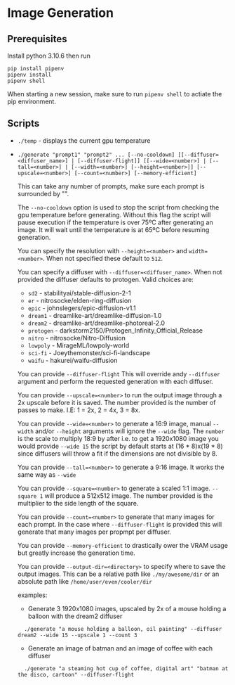 # Image Generation

## Prerequisites

Install python 3.10.6 then run
```
pip install pipenv
pipenv install
pipenv shell
```

When starting a new session, make sure to run `pipenv shell` to actiate the pip environment. 

## Scripts
  * `./temp` - displays the current gpu temperature

 * `./generate "prompt1" "prompt2" ... [--no-cooldown] [[--diffuser=<diffuser_name>] | [--diffuser-flight]] [[--wide=<number>] | [--tall=<number>] | [--width=<number>] [--height=<number>]] [--upscale=<number>] [--count=<number>] [--memory-efficient]`

    This can take any number of prompts, make sure each prompt is surrounded by "".
    
    The `--no-cooldown` option is used to stop the script from checking the gpu temperature before generating. Without this flag the script will pause execution if the temperature is over 75ºC after generating an image. It will wait until the temperature is at 65ºC before resuming generation.

    You can specify the resolution with `--height=<number>` and `width=<number>`. When not specified these default to `512`.

    You can specify a diffuser with `--diffuser=<diffuser_name>`. When not provided the diffuser defaults to protogen. Valid choices are:

    * `sd2` - stabilityai/stable-diffusion-2-1
    * `er` - nitrosocke/elden-ring-diffusion
    * `epic` - johnslegers/epic-diffusion-v1.1
    * `dream1` - dreamlike-art/dreamlike-diffusion-1.0
    * `dream2` - dreamlike-art/dreamlike-photoreal-2.0
    * `protogen` - darkstorm2150/Protogen_Infinity_Official_Release
    * `nitro` - nitrosocke/Nitro-Diffusion
    * `lowpoly` - MirageML/lowpoly-world
    * `sci-fi` - Joeythemonster/sci-fi-landscape
    * `waifu` - hakurei/waifu-diffusion

    You can provide `--diffuser-flight` This will override andy `--diffuser` argument and perform the requested generation with each diffuser.

    You can provide `--upscale=<number>` to run the output image through a 2x upscale before it is saved. The number provided is the number of passes to make. I.E: 1 = 2x, 2 = 4x, 3 = 8x.

    You can provide `--wide=<number>` to generate a 16:9 image, manual `--width` and/or `--height` arguments will ignore the `--wide` flag. The `number` is the scale to multiply 18:9 by after i.e. to get a 1920x1080 image you would provide `--wide 15` the script by default starts at (16 * 8)x(19 * 8) since diffusers will throw a fit if the dimensions are not divisible by 8.

    You can provide `--tall=<number>` to generate a 9:16 image. It works the same way as `--wide`

    You can provide `--square=<number>` to generate a scaled 1:1 image. `--square 1` will produce a 512x512 image. The number provided is the multiplier to the side length of the square.

    You can provide `--count=<number>` to generate that many images for each prompt. In the case where `--diffuser-flight` is provided this will generate that many images per propmpt per diffuser.
    
    You can provide `--memory-efficient` to drastically ower the VRAM usage but greatly increase the generation time.

    You can provide `--output-dir=<directory>` to specify where to save the output images. This can be a relative path like `./my/awesome/dir` or an absolute path like `/home/user/even/cooler/dir`

    examples:
    * Generate 3 1920x1080 images, upscaled by 2x of a mouse holding a balloon with the dream2 diffuser
    ```
      ./generate "a mouse holding a balloon, oil painting" --diffuser dream2 --wide 15 --upscale 1 --count 3
    ```
    * Generate an image of batman and an image of coffee with each diffuser
    ```
      ./generate "a steaming hot cup of coffee, digital art" "batman at the disco, cartoon" --diffuser-flight
    ```